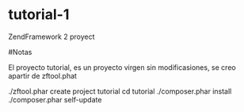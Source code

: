 # tutorial-1
ZendFramework 2 proyect 

#Notas

El proyecto tutorial, es un proyecto virgen sin modificasiones, se creo apartir de zftool.phat

./zftool.phar create project tutorial 
cd tutorial
./composer.phar install
./composer.phar self-update
